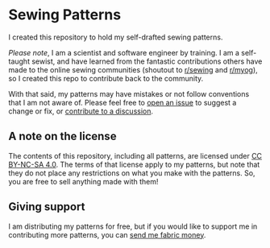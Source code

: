 # Sewing Patterns

I created this repository to hold my self-drafted sewing patterns.

*Please note*, I am a scientist and software engineer by training. I am a self-taught sewist, and have learned from the fantastic contributions others have made to the online sewing communities (shoutout to [r/sewing](https://www.reddit.com/r/sewing/) and [r/myog](https://www.reddit.com/r/myog/)), so I created this repo to contribute back to the community.

With that said, my patterns may have mistakes or not follow conventions that I am not aware of. Please feel free to [open an issue](https://github.com/schackartk/sewing_patterns/issues/new/choose) to suggest a change or fix, or [contribute to a discussion](https://github.com/schackartk/sewing_patterns/discussions/new/choose).

## A note on the license

The contents of this repository, including all patterns, are licensed under [CC BY-NC-SA 4.0](https://creativecommons.org/licenses/by-nc-sa/4.0/deed.en). The terms of that license apply to my patterns, but note that they do not place any restrictions on what you make with the patterns. So, you are free to sell anything made with them!

## Giving support

I am distributing my patterns for free, but if you would like to support me in contributing more patterns, you can [send me fabric money](https://ko-fi.com/schackartk).
